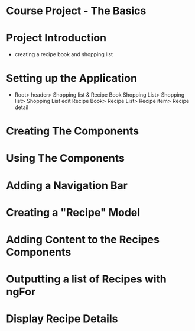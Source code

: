 # Course Project - The Basics
  
  # Project Introduction
  - creating a recipe book and shopping list
  # Setting up the Application
  - Root> header> Shopping list & Recipe Book
      Shopping List> Shopping list> Shopping List edit
      Recipe Book> Recipe List> Recipe item> Recipe detail
  # Creating The Components

  # Using The Components

  # Adding a Navigation Bar

  # Creating a "Recipe" Model

  # Adding Content to the Recipes Components

  # Outputting a list of Recipes with ngFor

  # Display Recipe Details

  #